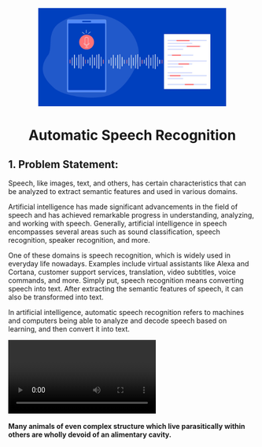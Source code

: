 <div align="center">
    <img src="https://github.com/ahmadrezabaqerzade/Automatic-Speech-Recognition/blob/main/images/speech-to-text-remixed.png" alt="Logo" width="" height="200">
  </a>

<h1 align="center">Automatic Speech Recognition</h1>
</div>



## 1. Problem Statement:

Speech, like images, text, and others, has certain characteristics that can be analyzed to extract semantic features and used in various domains.

Artificial intelligence has made significant advancements in the field of speech and has achieved remarkable progress in understanding, analyzing, and working with speech. Generally, artificial intelligence in speech encompasses several areas such as sound classification, speech recognition, speaker recognition, and more.

One of these domains is speech recognition, which is widely used in everyday life nowadays. Examples include virtual assistants like Alexa and Cortana, customer support services, translation, video subtitles, voice commands, and more. Simply put, speech recognition means converting speech into text. After extracting the semantic features of speech, it can also be transformed into text.

In artificial intelligence, automatic speech recognition refers to machines and computers being able to analyze and decode speech based on learning, and then convert it into text.


<video src=https://i.stack.imgur.com/Vp2cE.png)](https://github.com/ahmadrezabaqerzade/Automatic-Speech-Recognition/blob/main/audio/LJ025-0076.mp4 ></video>



**Many animals of even complex structure which live parasitically within others are wholly devoid of an alimentary cavity.**
